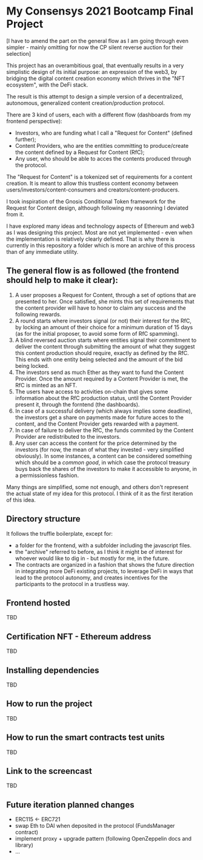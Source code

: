 # My Consensys 2021 Bootcamp Final Project

[I have to amend the part on the general flow as I am going through even simpler - mainly omitting for now the CP silent reverse auction for their selection]

This project has an overambitious goal, that eventually results in a very simplistic design of its initial purpose:
an expression of the web3, by bridging the digital content creation economy which thrives in the "NFT ecosystem", with the DeFi stack.

The result is this attempt to design a simple version of a decentralized, autonomous, generalized content creation/production protocol.

There are 3 kind of users, each with a different flow (dashboards from my frontend perspective):
- Investors, who are funding what I call a "Request for Content" (defined further);
- Content Providers, who are the entities committing to produce/create the content defined by a Request for Content (RfC);
- Any user, who should be able to acces the contents produced through the protocol.

The "Request for Content" is a tokenized set of requirements for a content creation. It is meant to allow this trustless content economy between users/investors/content-consumers and creators/content-producers.

I took inspiration of the Gnosis Conditional Token framework for the Request for Content design, although following my reasonning I deviated from it.

I have explored many ideas and technology aspects of Ethereum and web3 as I was designing this project. Most are not yet implemented - even when the implementation is relatively clearly defined. 
That is why there is currently in this repository a folder which is more an archive of this process than of any immediate utility.

## The general flow is as followed (the frontend should help to make it clear):

1. A user proposes a Request for Content, through a set of options that are presented to her. Once satisfied, she mints this set of requirements that the content provider will have to honor to claim any success and the following rewards.
2. A round starts where investors signal (or not) their interest for the RfC, by locking an amount of their choice for a minimum duration of 15 days (as for the initial proposer, to avoid some form of RfC spamming).
3. A blind reversed auction starts where entities signal their commitment to deliver the content through submitting the amount of what they suggest this content production should require, exactly as defined by the RfC. This ends with one entity being selected and the amount of the bid being locked.
4. The investors send as much Ether as they want to fund the Content Provider. Once the amount required by a Content Provider is met, the RfC is minted as an NFT. 
5. The users have access to activities on-chain that gives some information about the RfC production status, until the Content Provider present it, through the forntend (the dashboards).
6. In case of a successful delivery (which always implies some deadline), the investors get a share on payments made for future acces to the content, and the Content Provider gets rewarded with a payment.
7. In case of failure to deliver the RfC, the funds commited by the Content Provider are redistributed to the investors.
8. Any user can access the content for the price determined by the investors (for now, the mean of what they invested - very simplified obviously). In some instances, a content can be considered something which should be a *common good*, in which case the protocol treasury buys back the shares of the investors to make it accessible to anyone, in a permissionless fashion.

Many things are simplified, some not enough, and others don't represent the actual state of my idea for this protocol. I think of it as the first iteration of this idea.

## Directory structure

It follows the truffle boilerplate, except for:
- a folder for the frontend, with a subfolder including the javascript files.
- the "archive" referred to before, as I think it might be of interest for whoever would like to dig in - but mostly for me, in the future.
- The contracts are organized in a fashion that shows the future direction in integrating more DeFi existing projects, to leverage DeFi in ways that lead to the protocol autonomy, and creates incentives for the participants to the protocol in a trustless way. 

## Frontend hosted

TBD

## Certification NFT - Ethereum address

TBD


## Installing dependencies

TBD

## How to run the project

TBD

## How to run the smart contracts test units

TBD

## Link to the screencast

TBD

## Future iteration planned changes

- ERC115 <- ERC721
- swap Eth to DAI when deposited in the protocol (FundsManager contract)
- implement proxy + upgrade pattern (following OpenZeppelin docs and library)
- ...